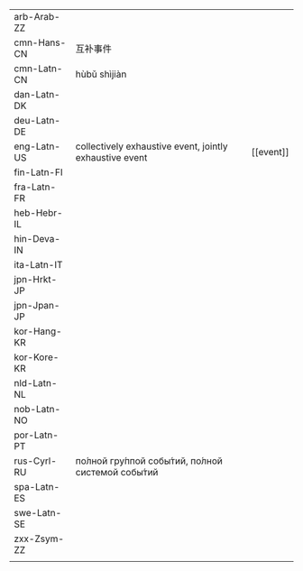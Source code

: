 | | | |
|-|-|-|
| arb-Arab-ZZ |  |  |
| cmn-Hans-CN | 互补事件 |  |
| cmn-Latn-CN | hùbǔ shìjiàn |  |
| dan-Latn-DK |  |  |
| deu-Latn-DE |  |  |
| eng-Latn-US | collectively exhaustive event, jointly exhaustive event | [[event]] |
| fin-Latn-FI |  |  |
| fra-Latn-FR |  |  |
| heb-Hebr-IL |  |  |
| hin-Deva-IN |  |  |
| ita-Latn-IT |  |  |
| jpn-Hrkt-JP |  |  |
| jpn-Jpan-JP |  |  |
| kor-Hang-KR |  |  |
| kor-Kore-KR |  |  |
| nld-Latn-NL |  |  |
| nob-Latn-NO |  |  |
| por-Latn-PT |  |  |
| rus-Cyrl-RU | по́лной гру́ппой собы́тий, по́лной системой собы́тий |  |
| spa-Latn-ES |  |  |
| swe-Latn-SE |  |  |
| zxx-Zsym-ZZ |  |  |
|  |  |  |

